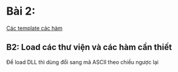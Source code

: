 # Bài 2:
[Các template các hàm](https://github.com/Cl0wnK1n9/ShellcodeTemplate-windowx86/tree/main/Functions)

 ## B2: Load các thư viện và các hàm cần thiết
Để load DLL thì dùng đổi sang mã ASCII theo chiều ngược lại
